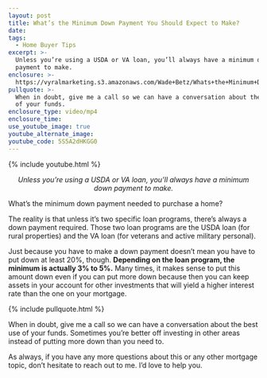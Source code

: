 ```yaml
---
layout: post
title: What’s the Minimum Down Payment You Should Expect to Make?
date:
tags:
  - Home Buyer Tips
excerpt: >-
  Unless you’re using a USDA or VA loan, you’ll always have a minimum down
  payment to make.
enclosure: >-
  https://vyralmarketing.s3.amazonaws.com/Wade+Betz/Whats+the+Minimum+Down+Payment+You+Should+Expect+to+Make_.mp4
pullquote: >-
  When in doubt, give me a call so we can have a conversation about the best use
  of your funds.
enclosure_type: video/mp4
enclosure_time:
use_youtube_image: true
youtube_alternate_image:
youtube_code: 5S5A2dHKGG0
---
```


{% include youtube.html %}

<p style="text-align:center;"><em>Unless you’re using a USDA or VA loan, you’ll always have a minimum down payment to make.</em></p>

What’s the minimum down payment needed to purchase a home?&nbsp;

The reality is that unless it’s two specific loan programs, there’s always a down payment required. Those two loan programs are the USDA loan (for rural properties) and the VA loan (for veterans and active military personal).&nbsp;

Just because you have to make a down payment doesn’t mean you have to put down at least 20%, though. **Depending on the loan program, the minimum is actually 3% to 5%.** Many times, it makes sense to put this amount down even if you can put more down because then you can keep assets in your account for other investments that will yield a higher interest rate than the one on your mortgage.&nbsp;

{% include pullquote.html %}

When in doubt, give me a call so we can have a conversation about the best use of your funds. Sometimes you’re better off investing in other areas instead of putting more down than you need to.&nbsp;

As always, if you have any more questions about this or any other mortgage topic, don’t hesitate to reach out to me. I’d love to help you.&nbsp;